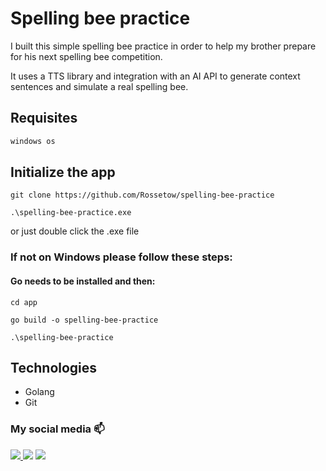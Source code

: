 
# Spelling bee practice

I built this simple spelling bee practice in order to help my brother prepare for his next spelling bee competition.

It uses a TTS library and integration with an AI API to generate context sentences and simulate a real spelling bee.



## Requisites

```bash
windows os
```





## Initialize the app 

`git clone https://github.com/Rossetow/spelling-bee-practice`

`.\spelling-bee-practice.exe`

or just double click the .exe file

### If not on Windows please follow these steps: 

#### Go needs to be installed and then:

`cd app`

`go build -o spelling-bee-practice`

`.\spelling-bee-practice`

## Technologies

- Golang
- Git



### My social media 📫
<div>
  <a href="https://www.linkedin.com/in/rossetow/" target="_blank">
  <img src="https://img.shields.io/badge/LinkedIn-0077B5?style=for-the-badge&logo=linkedin&logoColor=white" target="_blank">
  </a>
  <a href="mailto:rafaelrosseto05@gmail.com" target="_blank"><img src="https://img.shields.io/badge/Gmail-D14836?style=for-the-badge&logo=gmail&logoColor=white" target="_blank"></a>
  <a href="https://www.instagram.com/rossetow.rar/" target="_blank"><img src="https://img.shields.io/badge/Instagram-E4405F?style=for-the-badge&logo=instagram&logoColor=white" target="_blank"></a>
</div>
